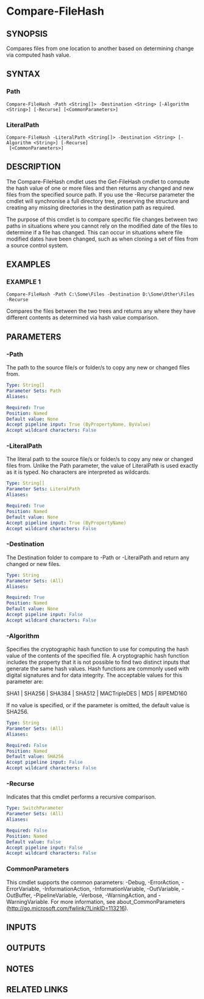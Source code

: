 # Compare-FileHash

## SYNOPSIS
Compares files from one location to another based on determining change via computed hash value.

## SYNTAX

### Path
```
Compare-FileHash -Path <String[]> -Destination <String> [-Algorithm <String>] [-Recurse] [<CommonParameters>]
```

### LiteralPath
```
Compare-FileHash -LiteralPath <String[]> -Destination <String> [-Algorithm <String>] [-Recurse]
 [<CommonParameters>]
```

## DESCRIPTION
The Compare-FileHash cmdlet uses the Get-FileHash cmdlet to compute the hash value of one or more files and then returns any changed
and new files from the specified source path.
If you use the -Recurse parameter the cmdlet will synchronise a full directory
tree, preserving the structure and creating any missing directories in the destination path as required.

The purpose of this cmdlet is to compare specific file changes between two paths in situations where you cannot rely on the modified
date of the files to determine if a file has changed.
This can occur in situations where file modified dates have been changed, such
as when cloning a set of files from a source control system.

## EXAMPLES

### EXAMPLE 1
```
Compare-FileHash -Path C:\Some\Files -Destination D:\Some\Other\Files -Recurse
```

Compares the files between the two trees and returns any where they have different contents as determined via hash value comparison.

## PARAMETERS

### -Path
The path to the source file/s or folder/s to copy any new or changed files from.

```yaml
Type: String[]
Parameter Sets: Path
Aliases:

Required: True
Position: Named
Default value: None
Accept pipeline input: True (ByPropertyName, ByValue)
Accept wildcard characters: False
```

### -LiteralPath
The literal path to the source file/s or folder/s to copy any new or changed files from.
Unlike the Path parameter, the value of
LiteralPath is used exactly as it is typed.
No characters are interpreted as wildcards.

```yaml
Type: String[]
Parameter Sets: LiteralPath
Aliases:

Required: True
Position: Named
Default value: None
Accept pipeline input: True (ByPropertyName)
Accept wildcard characters: False
```

### -Destination
The Destination folder to compare to -Path or -LiteralPath and return any changed or new files.

```yaml
Type: String
Parameter Sets: (All)
Aliases:

Required: True
Position: Named
Default value: None
Accept pipeline input: False
Accept wildcard characters: False
```

### -Algorithm
Specifies the cryptographic hash function to use for computing the hash value of the contents of the specified file.
A cryptographic
hash function includes the property that it is not possible to find two distinct inputs that generate the same hash values.
Hash
functions are commonly used with digital signatures and for data integrity.
The acceptable values for this parameter are:

SHA1 | SHA256 | SHA384 | SHA512 | MACTripleDES | MD5 | RIPEMD160

If no value is specified, or if the parameter is omitted, the default value is SHA256.

```yaml
Type: String
Parameter Sets: (All)
Aliases:

Required: False
Position: Named
Default value: SHA256
Accept pipeline input: False
Accept wildcard characters: False
```

### -Recurse
Indicates that this cmdlet performs a recursive comparison.

```yaml
Type: SwitchParameter
Parameter Sets: (All)
Aliases:

Required: False
Position: Named
Default value: False
Accept pipeline input: False
Accept wildcard characters: False
```

### CommonParameters
This cmdlet supports the common parameters: -Debug, -ErrorAction, -ErrorVariable, -InformationAction, -InformationVariable, -OutVariable, -OutBuffer, -PipelineVariable, -Verbose, -WarningAction, and -WarningVariable.
For more information, see about_CommonParameters (http://go.microsoft.com/fwlink/?LinkID=113216).

## INPUTS

## OUTPUTS

## NOTES

## RELATED LINKS
